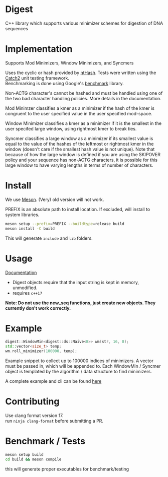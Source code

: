 # Digest
C++ library which supports various minimizer schemes for digestion of DNA sequences  

# Implementation
Supports Mod Minimizers, Window Minimizers, and Syncmers  

Uses the cyclic or hash provided by [ntHash](https://github.com/bcgsc/ntHash). 
Tests were written using the [Catch2](https://github.com/catchorg/Catch2) unit testing framework.    
Benchmarking is done using Google's [benchmark](https://github.com/google/benchmark) library.

Non-ACTG character's cannot be hashed and must be handled using one of the two bad character handling policies. More details in the documentation.

Mod Minimzer classifies a kmer as a minimizer if the hash of the kmer is congruent to the user specified value in the user specified mod-space.  

Window Minimizer classifies a kmer as a minimizer if it is the smallest in the user specifed large window, using rightmost kmer to break ties.  

Syncmer classifies a large window as a minimizer if its smallest value is equal to the value of the hashes of the leftmost or rightmost kmer in the window (doesn't care if the smallest hash value is not unique). Note that because of how the large window is defined if you are using the SKIPOVER policy and your sequence has non-ACTG characters, it is possible for this large window to have varying lengths in terms of number of characters.  

# Install
We use [Meson](https://mesonbuild.com). (Very) old version will not work.

PREFIX is an absolute path to install location. If excluded, will install to system libraries.
```bash
meson setup --prefix=PREFIX --buildtype=release build
meson install -C build
```
This will generate `include` and `lib` folders.

# Usage
[Documentation](https://veryamazed.github.io/digest/)
* Digest objects require that the input string is kept in memory, unmodified.
* requires `c++17`

**Note: Do not use the new_seq functions, just create new objects. They currently don't work correctly.**

# Example
```cpp
digest::WindowMin<digest::ds::Naive<8>> wm(str, 16, 8);
std::vector<size_t> temp;
wm.roll_minimizer(100000, temp);
```
Example snippet to collect up to 100000 indices of minimizers.
A vector must be passed in, which will be appended to.
Each WindowMin / Syncmer object is templated by the algorithm / data structure to find minimizers.

A complete example and cli can be found [here](https://github.com/BenLangmead/gester/tree/main)

# Contributing
Use clang format version 17.  
run `ninja clang-format` before submitting a PR.

# Benchmark / Tests
```bash
meson setup build
cd build && meson compile
```
this will generate proper executables for benchmark/testing
